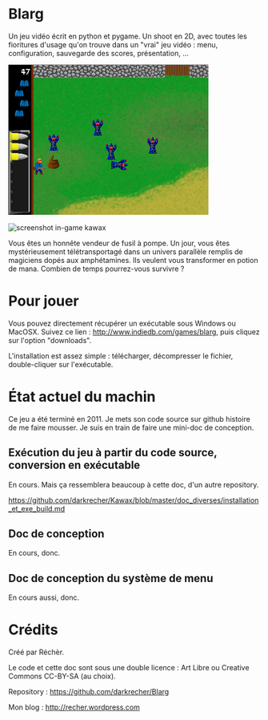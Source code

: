 # Blarg #

Un jeu vidéo écrit en python et pygame. Un shoot en 2D, avec toutes les fioritures d'usage qu'on trouve dans un "vrai" jeu vidéo : menu, configuration, sauvegarde des scores, présentation, ...

![screenshot in-game blarg](https://raw.githubusercontent.com/darkrecher/Blarg/master/doc_diverses/screenshot.png)

![screenshot in-game kawax](https://raw.githubusercontent.com/darkrecher/Kawax/master/doc_diverses/screenshot_menu.png)

Vous êtes un honnête vendeur de fusil à pompe. Un jour, vous êtes mystérieusement télétransportagé dans un univers parallèle remplis de magiciens dopés aux amphétamines. Ils veulent vous transformer en potion de mana. Combien de temps pourrez-vous survivre ?

# Pour jouer #

Vous pouvez directement récupérer un exécutable sous Windows ou MacOSX. Suivez ce lien : http://www.indiedb.com/games/blarg, puis cliquez sur l'option "downloads".

L'installation est assez simple : télécharger, décompresser le fichier, double-cliquer sur l'exécutable.

# État actuel du machin #

Ce jeu a été terminé en 2011. Je mets son code source sur github histoire de me faire mousser. Je suis en train de faire une mini-doc de conception.

## Exécution du jeu à partir du code source, conversion en exécutable ##

En cours. Mais ça ressemblera beaucoup à cette doc, d'un autre repository.

https://github.com/darkrecher/Kawax/blob/master/doc_diverses/installation_et_exe_build.md

## Doc de conception ##

En cours, donc.

## Doc de conception du système de menu ##

En cours aussi, donc.

# Crédits #

Créé par Réchèr.

Le code et cette doc sont sous une double licence : Art Libre ou Creative Commons CC-BY-SA (au choix).

Repository : https://github.com/darkrecher/Blarg

Mon blog : http://recher.wordpress.com


